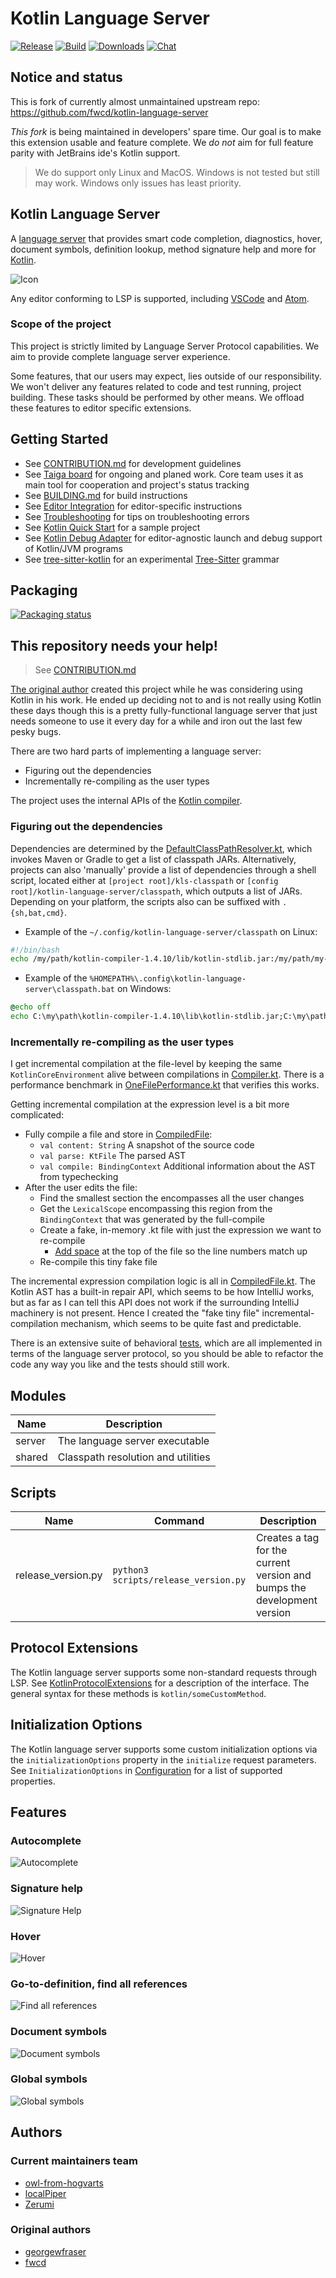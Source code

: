 # Kotlin Language Server

[![Release](https://img.shields.io/github/release/fwcd/kotlin-language-server)](https://github.com/fwcd/kotlin-language-server/releases)
[![Build](https://github.com/fwcd/kotlin-language-server/actions/workflows/build.yml/badge.svg)](https://github.com/fwcd/kotlin-language-server/actions/workflows/build.yml)
[![Downloads](https://img.shields.io/github/downloads/fwcd/kotlin-language-server/total)](https://github.com/fwcd/kotlin-language-server/releases)
[![Chat](https://img.shields.io/badge/chat-on%20discord-7289da)](https://discord.gg/cNtppzN)

## Notice and status

This is fork of currently almost unmaintained upstream repo: https://github.com/fwcd/kotlin-language-server

*This fork* is being maintained in developers' spare time. Our goal is to make this extension usable and feature complete. We *do not* aim for full feature parity with JetBrains ide's Kotlin support.

> We do support only Linux and MacOS. Windows is not tested but still may work. Windows only        issues has least priority.

## Kotlin Language Server

A [language server](https://microsoft.github.io/language-server-protocol/) that provides smart code completion, diagnostics, hover, document symbols, definition lookup, method signature help and more for [Kotlin](https://kotlinlang.org).

![Icon](Icon128.png)

Any editor conforming to LSP is supported, including [VSCode](https://github.com/fwcd/vscode-kotlin) and [Atom](https://github.com/fwcd/atom-ide-kotlin).

### Scope of the project

This project is strictly limited by Language Server Protocol capabilities. We aim to provide complete language server experience.

Some features, that our users may expect, lies outside of our responsibility. We won't deliver any features related to code and test running, project building. These tasks should be performed by other means. We offload these features to editor specific extensions.

## Getting Started

* See [CONTRIBUTION.md](CONTRIBUTION.md) for development guidelines
* See [Taiga board](https://tree.taiga.io/project/owl-from-hogvarts-kotlin-language-server/timeline) for ongoing and planed work. Core team uses it as main tool for cooperation and project's status tracking
* See [BUILDING.md](BUILDING.md) for build instructions
* See [Editor Integration](EDITORS.md) for editor-specific instructions
* See [Troubleshooting](TROUBLESHOOTING.md) for tips on troubleshooting errors
* See [Kotlin Quick Start](https://github.com/fwcd/kotlin-quick-start) for a sample project
* See [Kotlin Debug Adapter](https://github.com/fwcd/kotlin-debug-adapter) for editor-agnostic launch and debug support of Kotlin/JVM programs
* See [tree-sitter-kotlin](https://github.com/fwcd/tree-sitter-kotlin) for an experimental [Tree-Sitter](https://tree-sitter.github.io/tree-sitter/) grammar

## Packaging

[![Packaging status](https://repology.org/badge/vertical-allrepos/kotlin-language-server.svg)](https://repology.org/project/kotlin-language-server/versions)

## This repository needs your help!

> See [CONTRIBUTION.md](./CONTRIBUTION.md)

[The original author](https://github.com/georgewfraser) created this project while he was considering using Kotlin in his work. He ended up deciding not to and is not really using Kotlin these days though this is a pretty fully-functional language server that just needs someone to use it every day for a while and iron out the last few pesky bugs.

There are two hard parts of implementing a language server:
- Figuring out the dependencies
- Incrementally re-compiling as the user types

The project uses the internal APIs of the [Kotlin compiler](https://github.com/JetBrains/kotlin/tree/master/compiler).

### Figuring out the dependencies

Dependencies are determined by the [DefaultClassPathResolver.kt](shared/src/main/kotlin/org/javacs/kt/classpath/DefaultClassPathResolver.kt), which invokes Maven or Gradle to get a list of classpath JARs. Alternatively, projects can also 'manually' provide a list of dependencies through a shell script, located either at `[project root]/kls-classpath` or `[config root]/kotlin-language-server/classpath`, which outputs a list of JARs. Depending on your platform, the scripts also can be suffixed with `.{sh,bat,cmd}`.

* Example of the `~/.config/kotlin-language-server/classpath` on Linux:
```bash
#!/bin/bash
echo /my/path/kotlin-compiler-1.4.10/lib/kotlin-stdlib.jar:/my/path/my-lib.jar
```

* Example of the `%HOMEPATH%\.config\kotlin-language-server\classpath.bat` on Windows:
```cmd
@echo off
echo C:\my\path\kotlin-compiler-1.4.10\lib\kotlin-stdlib.jar;C:\my\path\my-lib.jar
```

### Incrementally re-compiling as the user types

I get incremental compilation at the file-level by keeping the same `KotlinCoreEnvironment` alive between compilations in [Compiler.kt](server/src/main/kotlin/org/javacs/kt/compiler/Compiler.kt). There is a performance benchmark in [OneFilePerformance.kt](server/src/test/kotlin/org/javacs/kt/OneFilePerformance.kt) that verifies this works.

Getting incremental compilation at the expression level is a bit more complicated:
- Fully compile a file and store in [CompiledFile](server/src/main/kotlin/org/javacs/kt/CompiledFile.kt):
    - `val content: String` A snapshot of the source code
    - `val parse: KtFile` The parsed AST
    - `val compile: BindingContext` Additional information about the AST from typechecking
- After the user edits the file:
    - Find the smallest section the encompasses all the user changes
    - Get the `LexicalScope` encompassing this region from the `BindingContext` that was generated by the full-compile
    - Create a fake, in-memory .kt file with just the expression we want to re-compile
        - [Add space](https://github.com/fwcd/kotlin-language-server/blob/427cfa7a688d6d2ff202625ebad1ea605e3b8c37/server/src/main/kotlin/org/javacs/kt/CompiledFile.kt#L125) at the top of the file so the line numbers match up
    - Re-compile this tiny fake file

The incremental expression compilation logic is all in [CompiledFile.kt](server/src/main/kotlin/org/javacs/kt/CompiledFile.kt). The Kotlin AST has a built-in repair API, which seems to be how IntelliJ works, but as far as I can tell this API does not work if the surrounding IntelliJ machinery is not present. Hence I created the "fake tiny file" incremental-compilation mechanism, which seems to be quite fast and predictable.

There is an extensive suite of behavioral [tests](server/src/test/kotlin/org/javacs/kt), which are all implemented in terms of the language server protocol, so you should be able to refactor the code any way you like and the tests should still work.

## Modules

| Name | Description |
| ---- | ----------- |
| server | The language server executable |
| shared | Classpath resolution and utilities |

## Scripts

| Name | Command | Description |
| ---- | ------- | ----------- |
| release_version.py | `python3 scripts/release_version.py` | Creates a tag for the current version and bumps the development version |

## Protocol Extensions

The Kotlin language server supports some non-standard requests through LSP. See [KotlinProtocolExtensions](server/src/main/kotlin/org/javacs/kt/KotlinProtocolExtensions.kt) for a description of the interface. The general syntax for these methods is `kotlin/someCustomMethod`.

## Initialization Options

The Kotlin language server supports some custom initialization options via the `initializationOptions` property in the `initialize` request parameters. See `InitializationOptions` in [Configuration](server/src/main/kotlin/org/javacs/kt/Configuration.kt) for a list of supported properties.

## Features

### Autocomplete
![Autocomplete](images/Autocomplete.png)

### Signature help
![Signature Help](images/SignatureHelp.png)

### Hover
![Hover](images/Hover.png)

### Go-to-definition, find all references
![Find all references](images/FindAllReferences.png)

### Document symbols
![Document symbols](images/DocumentSymbols.png)

### Global symbols
![Global symbols](images/GlobalSymbols.png)


## Authors

### Current maintainers team
* [owl-from-hogvarts](https://github.com/owl-from-hogvarts)
* [localPiper](https://github.com/localPiper)
* [Zerumi](https://github.com/zerumi)

### Original authors
* [georgewfraser](https://github.com/georgewfraser)
* [fwcd](https://github.com/fwcd)
